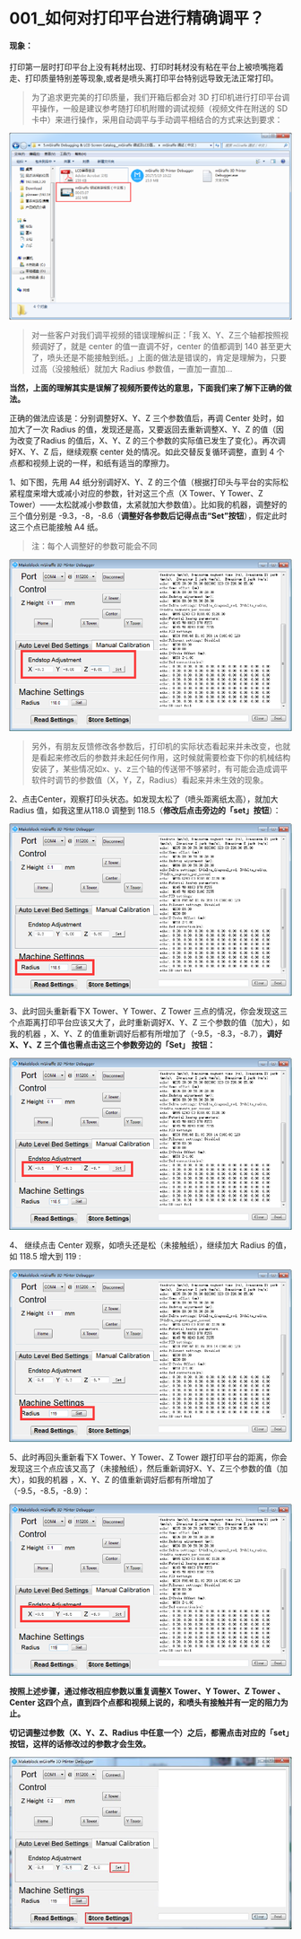 # 001\_如何对打印平台进行精确调平？

#### 现象：

打印第一层时打印平台上没有耗材出现、打印时耗材没有粘在平台上被喷嘴拖着走、打印质量特别差等现象,或者是喷头离打印平台特别远导致无法正常打印。

> 为了追求更完美的打印质量，我们开箱后都会对 3D 打印机进行打印平台调平操作，一般是建议参考随打印机附赠的调试视频（视频文件在附送的 SD 卡中）来进行操作，采用自动调平与手动调平相结合的方式来达到要求：

![](../.gitbook/assets/0-16.png)

> 对一些客户对我们调平视频的错误理解纠正：「我 X、Y、Z三个轴都按照视频调好了，就是 center 的值一直调不好，center 的值都调到 140 甚至更大了，喷头还是不能接触到纸。」上面的做法是错误的，肯定是理解为，只要过高（没接触纸）就加大 Radius 参数值，一直加一直加…

**当然，上面的理解其实是误解了视频所要传达的意思，下面我们来了解下正确的做法。**                                

正确的做法应该是：分别调整好X、Y、Z 三个参数值后，再调 Center 处时，如加大了一次 Radius 的值，发现还是高，又要返回去重新调整X、Y、Z 的值（因为改变了Radius 的值后，X、Y、Z 的三个参数的实际值已发生了变化）。再次调好X、Y、Z 后，继续观察 center 处的情况。如此交替反复循环调整，直到 4 个点都和视频上说的一样，和纸有适当的摩擦力。    

1、如下图，先用 A4 纸分别调好X、Y、Z 的三个值（根据打印头与平台的实际松紧程度来增大或减小对应的参数，针对这三个点（X Tower、Y Tower、Z Tower）——太松就减小参数值，太紧就加大参数值）。比如我的机器，调整好的三个值分别是 -9.3，-8，-8.6（**调整好各参数后记得点击“Set”按钮**），假定此时这三个点已能接触 A4 纸。                                                                                                                                                   

> 注：每个人调整好的参数可能会不同

![](../.gitbook/assets/0-15.png)

> 另外，有朋友反馈修改各参数后，打印机的实际状态看起来并未改变，也就是看起来修改后的参数并未起任何作用，这时候就需要检查下你的机械结构安装了，某些情况如x、y、z三个轴的传送带不够紧时，有可能会造成调平软件时调节的参数值（X，Y，Z，Radius）看起来并未生效的现象。

2、点击Center，观察打印头状态。如发现太松了（喷头距离纸太高），就加大Radius 值，如我这里从118.0 调整到 118.5（**修改后点击旁边的「set」按钮**）：

![](../.gitbook/assets/0-14.png)

3、此时回头重新看下X Tower、Y Tower、Z Tower 三点的情况，你会发现这三个点距离打印平台应该又大了，此时重新调好X、Y、Z 三个参数的值（加大），如我的机器 ，X、Y、Z 的值重新调好后都有所增加了（-9.5，-8.3，-8.7），**调好X、Y、Z 三个值也需点击这三个参数旁边的「Set」 按钮：**

![](../.gitbook/assets/0-13.png)

4、 继续点击 Center 观察，如喷头还是松（未接触纸），继续加大 Radius 的值，如 118.5 增大到 119 :

![](../.gitbook/assets/0-12.png)

5、此时再回头重新看下X Tower、Y Tower、Z Tower 跟打印平台的距离，你会发现这三个点应该又高了（未接触纸），然后重新调好X、Y、Z三个参数的值（加大），如我的机器 ，X、Y、Z 的值重新调好后都有所增加了（-9.5，-8.5，-8.9）：

![](../.gitbook/assets/0-11.png)

**按照上述步骤，通过修改相应参数以重复调整X Tower、Y Tower、Z Tower 、Center 这四个点，直到四个点都和视频上说的，和喷头有接触并有一定的阻力为止。**

**切记调整过参数（X、Y、Z、Radius 中任意一个）之后，都需点击对应的「set」按钮，这样的话修改过的参数才会生效。**

![](../.gitbook/assets/bao-cun-xiu-gai.jpg)

